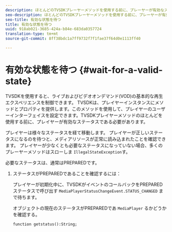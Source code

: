 ```yaml
---
description: ほとんどのTVSDKプレーヤーメソッドを使用する前に、プレーヤーが有効なステータスになっている必要があります。
seo-description: ほとんどのTVSDKプレーヤーメソッドを使用する前に、プレーヤーが有効なステータスになっている必要があります。
seo-title: 有効な状態を待つ
title: 有効な状態を待つ
uuid: 918ab021-3685-424a-b84e-683da0357724
translation-type: tm+mt
source-git-commit: 8ff38bdc1a7ff9732f7f1fae37f64d0e1113ff40

---
```



# 有効な状態を待つ {#wait-for-a-valid-state}

TVSDKを使用すると、ライブおよびビデオオンデマンド(VOD)の基本的な再生エクスペリエンスを制御できます。 TVSDKは、プレイヤーインスタンスにメソッドとプロパティを提供します。このメソッドを使用して、プレイヤーのユーザーインターフェイスを設定できます。TVSDKプレイヤーメソッドのほとんどを使用する前に、プレイヤーが有効なステータスである必要があります。

プレイヤーは様々なステータスを経て移動します。 プレイヤーが正しいステータスになるのを待つと、メディアリソースが正常に読み込まれたことを確認できます。 プレイヤーが少なくとも必要なステータスになっていない場合、多くのプレーヤーメソッドはスローしま `IllegalStateException`す。

必要なステータスは、通常はPREPAREDです。

1. ステータスがPREPAREDであることを確認するには：

   プレイヤーが初期化中に、TVSDKがイベントのコールバックをPREPAREDステータスで呼び出す `MediaPlayerStatusChangeEvent.STATUS_CHANGED` まで待ちます。

   オブジェクトの現在のステータスがPREPAREDであ `MediaPlayer` るかどうかを確認する。

   ```
   function getstatus():String;
   ```
